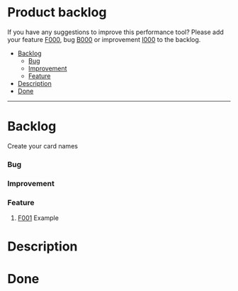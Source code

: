 # Product backlog
If you have any suggestions to improve this performance tool? Please add your feature [F000](), bug [B000]() or improvement [I000]() to the backlog.

- [Backlog](#backlog)
    - [Bug](#bug)
    - [Improvement](#improvement)
    - [Feature](#feature)
- [Description](#description)
- [Done](#done)

***

# Backlog
Create your card names

### Bug
### Improvement
### Feature
1. [F001](#F001) Example

# Description

# Done